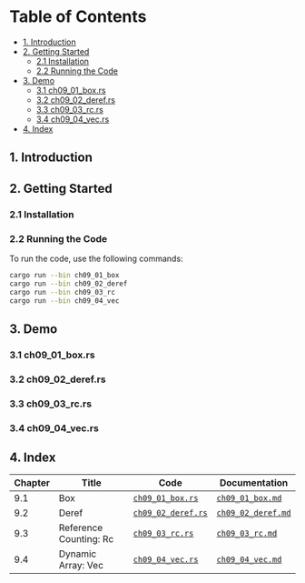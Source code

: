 # Table of Contents
- [1. Introduction](#1-introduction)
- [2. Getting Started](#2-getting-started)
  - [2.1 Installation](#21-installation)
  - [2.2 Running the Code](#22-running-the-code)
- [3. Demo](#3-demo)
  - [3.1 ch09_01_box.rs](#31-ch09_01_boxrs)
  - [3.2 ch09_02_deref.rs](#32-ch09_02_dereftrs)
  - [3.3 ch09_03_rc.rs](#33-ch09_03_rcrs)
  - [3.4 ch09_04_vec.rs](#34-ch09_04_vecrs)
- [4. Index](#4-index)

## 1. Introduction

## 2. Getting Started

### 2.1 Installation

### 2.2 Running the Code

To run the code, use the following commands:

```bash
cargo run --bin ch09_01_box
cargo run --bin ch09_02_deref
cargo run --bin ch09_03_rc
cargo run --bin ch09_04_vec
```

## 3. Demo

### 3.1 ch09_01_box.rs

### 3.2 ch09_02_deref.rs

### 3.3 ch09_03_rc.rs

### 3.4 ch09_04_vec.rs

## 4. Index

| Chapter | Title | Code | Documentation |
| --- | --- | --- | --- |
| 9.1 | Box<T> | [`ch09_01_box.rs`](src/bin/ch09_01_box.rs) | [`ch09_01_box.md`](docs/ch09_01_box.md) |
| 9.2 | Deref | [`ch09_02_deref.rs`](src/bin/ch09_02_deref.rs) | [`ch09_02_deref.md`](docs/ch09_02_deref.md) |
| 9.3 | Reference Counting: Rc<T> | [`ch09_03_rc.rs`](src/bin/ch09_03_rc.rs) | [`ch09_03_rc.md`](docs/ch09_03_rc.md) |
| 9.4 | Dynamic Array: Vec<T> | [`ch09_04_vec.rs`](src/bin/ch09_04_vec.rs) | [`ch09_04_vec.md`](docs/ch09_04_vec.md) |